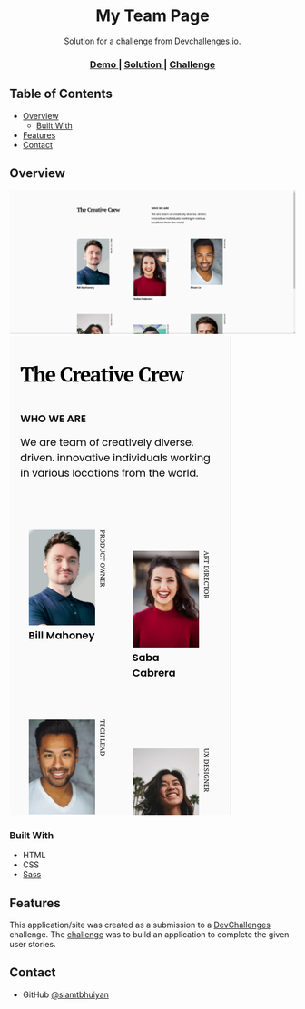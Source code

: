 <!-- Please update value in the {}  -->

<h1 align="center">My Team Page</h1>

<div align="center">
   Solution for a challenge from  <a href="http://devchallenges.io" target="_blank">Devchallenges.io</a>.
</div>

<div align="center">
  <h3>
    <a href="https://my-team-page-000.netlify.app/">
      Demo
    </a>
    <span> | </span>
    <a href="https://devchallenges.io/solutions/TrnAmc8TxF4vBIkQKL6k">
      Solution
    </a>
    <span> | </span>
    <a href="https://devchallenges.io/challenges/hhmesazsqgKXrTkYkt0U">
      Challenge
    </a>
  </h3>
</div>

<!-- TABLE OF CONTENTS -->

## Table of Contents

- [Overview](#overview)
  - [Built With](#built-with)
- [Features](#features)
- [Contact](#contact)

<!-- OVERVIEW -->

## Overview

![screenshot](./screenshots/Screenshot_2022-05-11_06-53-10.png)
![screenshot](./screenshots/Screenshot_2022-05-11_07-04-35.png)


### Built With

<!-- This section should list any major frameworks that you built your project using. Here are a few examples.-->

- HTML
- CSS
- [Sass](https://sass-lang.com/)

## Features

<!-- List the features of your application or follow the template. Don't share the figma file here :) -->

This application/site was created as a submission to a [DevChallenges](https://devchallenges.io/challenges) challenge. The [challenge](https://devchallenges.io/challenges/hhmesazsqgKXrTkYkt0U) was to build an application to complete the given user stories.


## Contact

- GitHub [@siamtbhuiyan](https://github.com/siamtbhuiyan)
